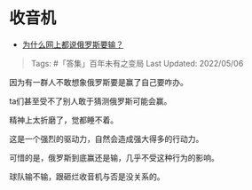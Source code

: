# 收音机

- [为什么网上都说俄罗斯要输？](https://www.zhihu.com/question/519374872/answer/2472201727)

>Tags: #「答集」百年未有之变局 
>Last Updated: 2022/05/06

因为有一群人不敢想象俄罗斯要是赢了自己要咋办。

ta们甚至受不了别人敢于猜测俄罗斯可能会赢。

精神上太折磨了，觉都睡不着。

这是一个强烈的驱动力，自然会造成强大得多的行动力。

可惜的是，俄罗斯到底赢还是输，几乎不受这种行为的影响。

球队输不输，跟砸烂收音机与否是没关系的。